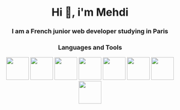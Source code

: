 <h1 align="center">Hi 👋, i'm Mehdi</h1>

<h3 align="center">I am a French junior web developer studying in Paris</h3>

<h3 align="center">Languages and Tools</h3>

<p align="center">
<img src="https://img.icons8.com/color/344/html-5--v1.png" width="60px">
<img src="https://img.icons8.com/color/344/css3.png" width="60px">
<img src="https://img.icons8.com/color/344/javascript--v1.png" width="60px">
<img src="https://img.icons8.com/color/344/sass.png" width="60px">
<img src="https://img.icons8.com/color/344/python--v1.png" width="60px">
<img src="https://jeremynoble.net/public/img/php.png" width="60px">
<img src="https://img.icons8.com/color/344/mysql-logo.png" width="60px">
<img src="https://img.icons8.com/color/344/figma--v1.png" width="60px">
</p>
